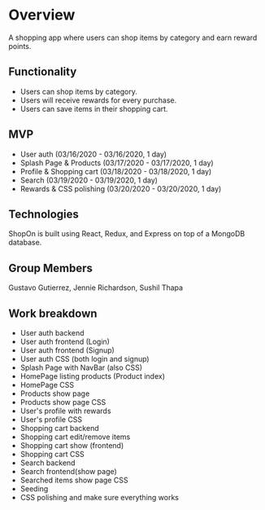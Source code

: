 # Overview

A shopping app where users can shop items by category and earn reward points.

## Functionality
  * Users can shop items by category.
  * Users will receive rewards for every purchase.
  * Users can save items in their shopping cart.

## MVP
  *  User auth (03/16/2020 - 03/16/2020, 1 day)
  *  Splash Page & Products (03/17/2020 - 03/17/2020, 1 day)
  *  Profile & Shopping cart (03/18/2020 - 03/18/2020, 1 day)
  *  Search (03/19/2020 - 03/19/2020, 1 day)
  *  Rewards & CSS polishing (03/20/2020 - 03/20/2020, 1 day)

## Technologies
ShopOn is built using React, Redux, and Express on top of a MongoDB database.

## Group Members
Gustavo Gutierrez, Jennie Richardson, Sushil Thapa

## Work breakdown
  *  User auth backend
  *  User auth frontend (Login)
  *  User auth frontend (Signup)
  *  User auth CSS (both login and signup)
  *  Splash Page with NavBar (also CSS)
  *  HomePage listing products (Product index)
  *  HomePage CSS
  *  Products show page 
  *  Products show page CSS
  *  User's profile with rewards
  *  User's profile CSS 
  *  Shopping cart backend
  *  Shopping cart edit/remove items
  *  Shopping cart show (frontend)
  *  Shopping cart CSS
  *  Search backend
  *  Search frontend(show page)
  *  Searched items show page CSS
  *  Seeding
  *  CSS polishing and make sure everything works
